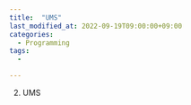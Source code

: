 ```yaml
---
title:  "UMS"
last_modified_at: 2022-09-19T09:00:00+09:00
categories:
  - Programming
tags: 
  - 

---
```


2. UMS
